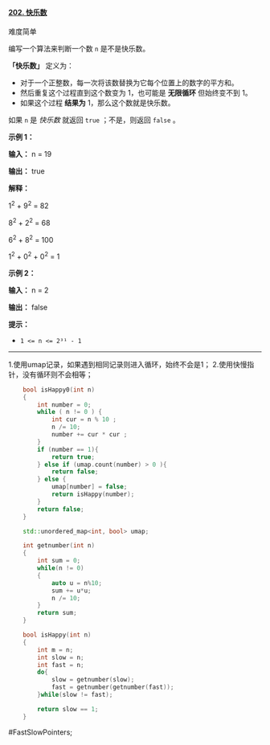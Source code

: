 #### [202. 快乐数](https://leetcode.cn/problems/happy-number/)

难度简单

编写一个算法来判断一个数 `n` 是不是快乐数。

**「快乐数」** 定义为：

-   对于一个正整数，每一次将该数替换为它每个位置上的数字的平方和。
-   然后重复这个过程直到这个数变为 1，也可能是 **无限循环** 但始终变不到 1。
-   如果这个过程 **结果为** 1，那么这个数就是快乐数。

如果 `n` 是 _快乐数_ 就返回 `true` ；不是，则返回 `false` 。

**示例 1：**

**输入：** n = 19

**输出：** true

**解释：**

1<sup>2</sup> + 9<sup>2</sup> = 82

8<sup>2</sup> + 2<sup>2</sup> = 68

6<sup>2</sup> + 8<sup>2</sup> = 100

1<sup>2</sup> + 0<sup>2</sup> + 0<sup>2</sup> = 1

**示例 2：**

**输入：** n = 2

**输出：** false

**提示：**

-   `1 <= n <= 2³¹ - 1`
---- ----
1.使用umap记录，如果遇到相同记录则进入循环，始终不会是1；
2.使用快慢指针，没有循环则不会相等；

```cpp
    bool isHappy0(int n)
    {
        int number = 0;
        while ( n != 0 ) {
            int cur = n % 10 ;
            n /= 10;
            number += cur * cur ;
        }
        if (number == 1){
            return true;
        } else if (umap.count(number) > 0 ){
            return false;
        } else {
            umap[number] = false;
            return isHappy(number);
        }
        return false;
    }

    std::unordered_map<int, bool> umap;
```

```cpp
    int getnumber(int n)
    {
        int sum = 0;
        while(n != 0)
        {
            auto u = n%10;
            sum += u*u;
            n /= 10;
        }
        return sum;
    }

    bool isHappy(int n)
    {
        int m = n;
        int slow = n;
        int fast = n;
        do{
            slow = getnumber(slow);
            fast = getnumber(getnumber(fast));
        }while(slow != fast);

        return slow == 1;
    }
```
#FastSlowPointers;
